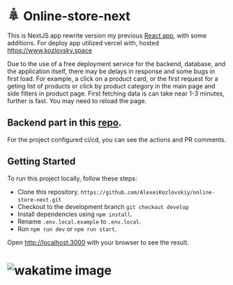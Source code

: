 # <img src="./public/img/spruce-logo.svg" alt="image" width="30" height="30"> Online-store-next 

This is NextJS app rewrite version my previous [React app](https://github.com/AlexeiKozlovskiy/online-store-react), with some additions. For deploy app utilized vercel with, hosted https://www.kozlovsky.space

Due to the use of a free deployment service for the backend, database, and the application itself, there may be delays in response and some bugs in first load. For example, a click on a product card, or the first request for a geting list of products or click by product category in the main page and side filters in product page. First fetching data is can take near 1-3 minutes, further is fast. You may need to reload the page.

## Backend part in this [repo](https://github.com/AlexeiKozlovskiy/online-store-nest).

For the project configured ci/cd, you can see the actions and PR comments.

## Getting Started
To run this project locally, follow these steps:

- Clone this repository. `https://github.com/AlexeiKozlovskiy/online-store-next.git`
- Checkout to the development branch `git checkout develop`
- Install dependencies using `npm install`.
- Rename `.env.local.example` to `.env.local`.
- Run `npm run dev` or `npm run start`.

Open [http://localhost:3000](http://localhost:3000) with your browser to see the result.

# <img src="https://wakatime.com/badge/user/018d3b7f-99dd-4b60-ab6b-4d807848fdb5/project/018de4e5-fbe2-4aaa-b92b-3fd594c0ee93.svg" alt="wakatime image" width="162" height="18">

